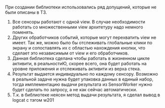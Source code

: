 При создании библиотеки использовались ряд допущений, которые не были описаны в ТЗ.

1. Все сенсоры работают с одной view. В случае необходимости работать со множественными view архитетуру надо немного
   поменять.
2. Других обработчиков событий, которые могут перехватить view не имеет. Так же, можно было бы отслеживать глобальные
   клики
   по экрану и сопоставлять их с областью нахождения кнопки, что сделает это независимым от view и его обработчиков.
3. Данная библиотека сделана чтобы работать в жизненном цикле активити, в реальностиЮ, скорее всего, она будет работать
   на уровне приложения и отслеживать активити из верха стека.
4. Результат выдается индивидуально по каждому сенсору. Возможно в реальной задаче нужна будет упаковка данных в единый
   набор, тогда имплементацию выдачи результата из SensorWorker нужно будет сделать по запросу, а не как сейчас автоматически.
5. Т.к. в библиотеке неясен метод выдачи результата, я сделал вывод в logcat с тэгом w201

